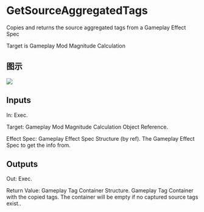 # GetSourceAggregatedTags

Copies and returns the source aggregated tags from a Gameplay Effect Spec

Target is Gameplay Mod Magnitude Calculation

## 图示

![]($-20221218-17314877.png)

## Inputs

In: Exec.

Target: Gameplay Mod Magnitude Calculation Object Reference.

Effect Spec: Gameplay Effect Spec Structure (by ref). The Gameplay Effect Spec to get the info from.  

## Outputs

Out: Exec.

Return Value: Gameplay Tag Container Structure. Gameplay Tag Container with the copied tags. The container will be empty if no captured source tags exist..

